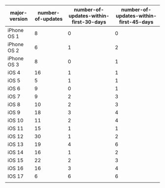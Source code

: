 | major-version | number-of-updates | number-of-updates-within-first-30-days | number-of-updates-within-first-45-days | 
|---------------|-------------------|----------------------------------------|----------------------------------------| 
| iPhone OS 1   | 8                 | 0                                      | 0                                      | 
| iPhone OS 2   | 6                 | 1                                      | 2                                      | 
| iPhone OS 3   | 8                 | 0                                      | 1                                      | 
| iOS 4         | 16                | 1                                      | 1                                      | 
| iOS 5         | 5                 | 1                                      | 1                                      | 
| iOS 6         | 9                 | 0                                      | 1                                      | 
| iOS 7         | 9                 | 2                                      | 3                                      | 
| iOS 8         | 10                | 2                                      | 3                                      | 
| iOS 9         | 18                | 3                                      | 4                                      | 
| iOS 10        | 11                | 2                                      | 4                                      | 
| iOS 11        | 15                | 1                                      | 1                                      | 
| iOS 12        | 30                | 1                                      | 2                                      | 
| iOS 13        | 19                | 4                                      | 6                                      | 
| iOS 14        | 16                | 1                                      | 2                                      | 
| iOS 15        | 22                | 2                                      | 3                                      | 
| iOS 16        | 16                | 3                                      | 4                                      | 
| IOS 17        | 6                 | 6                                      | 6                                      | 
|               |                   |                                        |                                        | 
